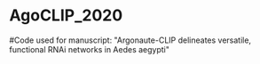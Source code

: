 # AgoCLIP_2020

#Code  used for manuscript: "Argonaute-CLIP delineates versatile, functional RNAi networks in Aedes aegypti"
